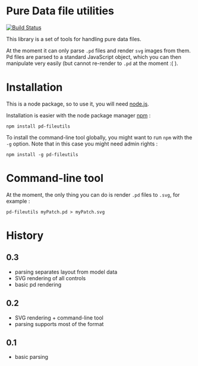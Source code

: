 Pure Data file utilities
==========================

[![Build Status](https://travis-ci.org/sebpiq/pd-fileutils.png)](https://travis-ci.org/sebpiq/pd-fileutils)

This library is a set of tools for handling pure data files.

At the moment it can only parse `.pd` files and render `svg` images from them. Pd files are parsed to a standard JavaScript object, which you can then manipulate very easily (but cannot re-render to `.pd` at the moment :(  ).


Installation
=============

This is a node package, so to use it, you will need [node.js](http://nodejs.org/).

Installation is easier with the node package manager [npm](https://npmjs.org/) :

```
npm install pd-fileutils
```

To install the command-line tool globally, you might want to run `npm` with the `-g` option. Note that in this case you might need admin rights :

```
npm install -g pd-fileutils
```


Command-line tool
==================

At the moment, the only thing you can do is render `.pd` files to `.svg`, for example : 

```
pd-fileutils myPatch.pd > myPatch.svg
```


History
========

0.3
----

- parsing separates layout from model data
- SVG rendering of all controls
- basic pd rendering

0.2
----

- SVG rendering + command-line tool
- parsing supports most of the format 

0.1
----

- basic parsing
